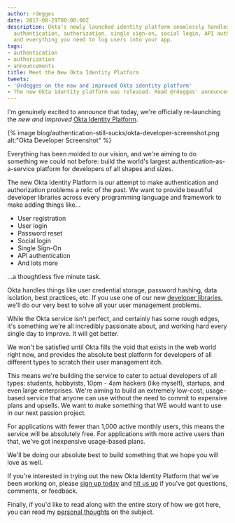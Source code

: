 ```yaml
---
author: rdegges
date: 2017-08-29T00:00:00Z
description: Okta's newly launched identity platform seamlessly handles user management,
  authentication, authorization, single sign-on, social login, API authentication,
  and everything you need to log users into your app.
tags:
- authentication
- authorization
- announcements
title: Meet the New Okta Identity Platform
tweets:
- '@rdegges on the new and improved Okta identity platform'
- The new Okta identity platform was released. Read @rdegges' announcement here
---
```


I'm genuinely excited to announce that today, we're officially re-launching
the *new and improved* [Okta Identity Platform](https://developer.okta.com/).

{% image blog/authentication-still-sucks/okta-developer-screenshot.png alt:"Okta Developer Screenshot" %}

Everything has been molded to our vision, and we're aiming to do something we
could not before: build the world's largest authentication-as-a-service platform
for developers of all shapes and sizes.

The new Okta Identity Platform is our attempt to make authentication and
authorization problems a relic of the past. We want to provide beautiful
developer libraries across every programming language and framework to make
adding things like...

- User registration
- User login
- Password reset
- Social login
- Single Sign-On
- API authentication
- And lots more

...a thoughtless five minute task.

Okta handles things like user credential storage, password hashing, data
isolation, best practices, etc. If you use one of our new [developer
libraries](https://developer.okta.com/documentation/), we'll do our very best to
solve all your user management problems.

While the Okta service isn't perfect, and certainly has some rough edges, it's
something we're all incredibly passionate about, and working hard every single
day to improve. It will get better.

We won't be satisfied until Okta fills the void that exists in the web world
right now, and provides the absolute best platform for developers of all
different types to scratch their user management itch.

This means we're building the service to cater to actual developers of all
types: students, hobbyists, 10pm - 4am hackers (like myself), startups, and even
large enterprises. We're aiming to build an extremely low-cost, usage-based
service that anyone can use without the need to commit to expensive plans and
upsells. We want to make something that WE would want to use in our next passion
project.

For applications with fewer than 1,000 active monthly users, this means the
service will be absolutely free. For applications with more active users than
that, we've got inexpensive usage-based plans.

We'll be doing our absolute best to build something that we hope you will love
as well.

If you're interested in trying out the new Okta Identity Platform that
we've been working on, please [sign up today](https://developer.okta.com) and
[hit us up](https://twitter.com/oktadev) if you've got questions, comments, or
feedback.

Finally, if you'd like to read along with the entire story of how we got here,
you can read my [personal thoughts](https://www.rdegges.com/2017/authentication-still-sucks/)
on the subject.
